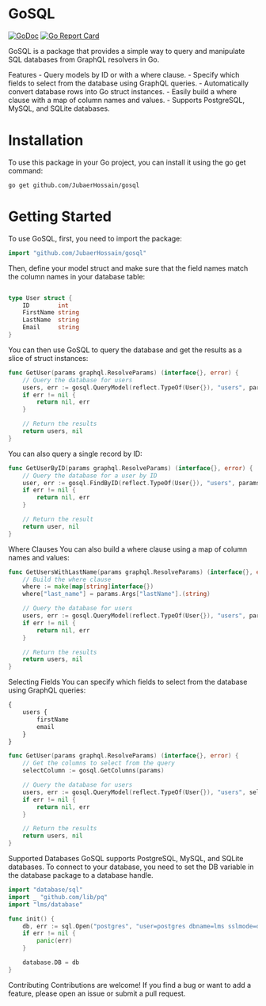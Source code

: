 # GoSQL

[![GoDoc](https://godoc.org/github.com/your-username/gosql?status.svg)](https://godoc.org/github.com/your-username/gosql)
[![Go Report Card](https://goreportcard.com/badge/github.com/your-username/gosql)](https://goreportcard.com/report/github.com/your-username/gosql)



GoSQL is a package that provides a simple way to query and manipulate SQL databases from GraphQL resolvers in Go.

Features - Query models by ID or with a where clause. - Specify which fields to select from the database using GraphQL queries. - Automatically convert database rows into Go struct instances. - Easily build a where clause with a map of column names and values. - Supports PostgreSQL, MySQL, and SQLite databases.

# Installation

To use this package in your Go project, you can install it using the go get command:

```golang
go get github.com/JubaerHossain/gosql
```

# Getting Started

To use GoSQL, first, you need to import the package:

```go
import "github.com/JubaerHossain/gosql"
```

Then, define your model struct and make sure that the field names match the column names in your database table:

```go

type User struct {
    ID        int
    FirstName string
    LastName  string
    Email     string
}


```
You can then use GoSQL to query the database and get the results as a slice of struct instances:

```go
func GetUser(params graphql.ResolveParams) (interface{}, error) {
    // Query the database for users
    users, err := gosql.QueryModel(reflect.TypeOf(User{}), "users", params)
    if err != nil {
        return nil, err
    }

    // Return the results
    return users, nil
}
```
You can also query a single record by ID:

```go
func GetUserByID(params graphql.ResolveParams) (interface{}, error) {
    // Query the database for a user by ID
    user, err := gosql.FindByID(reflect.TypeOf(User{}), "users", params)
    if err != nil {
        return nil, err
    }

    // Return the result
    return user, nil
}
```
Where Clauses
You can also build a where clause using a map of column names and values:

```go
func GetUsersWithLastName(params graphql.ResolveParams) (interface{}, error) {
    // Build the where clause
    where := make(map[string]interface{})
    where["last_name"] = params.Args["lastName"].(string)

    // Query the database for users
    users, err := gosql.QueryModel(reflect.TypeOf(User{}), "users", params, where)
    if err != nil {
        return nil, err
    }

    // Return the results
    return users, nil
}
```
Selecting Fields
You can specify which fields to select from the database using GraphQL queries:


```graphql
{
    users {
        firstName
        email
    }
}
```


```go
func GetUser(params graphql.ResolveParams) (interface{}, error) {
    // Get the columns to select from the query
    selectColumn := gosql.GetColumns(params)

    // Query the database for users
    users, err := gosql.QueryModel(reflect.TypeOf(User{}), "users", selectColumn, params)
    if err != nil {
        return nil, err
    }

    // Return the results
    return users, nil
}
```
Supported Databases
GoSQL supports PostgreSQL, MySQL, and SQLite databases. To connect to your database, you need to set the DB variable in the database package to a database handle.

```go
import "database/sql"
import _ "github.com/lib/pq"
import "lms/database"

func init() {
    db, err := sql.Open("postgres", "user=postgres dbname=lms sslmode=disable")
    if err != nil {
        panic(err)
    }

    database.DB = db
}
```
Contributing
Contributions are welcome! If you find a bug or want to add a feature, please open an issue or submit a pull request.

